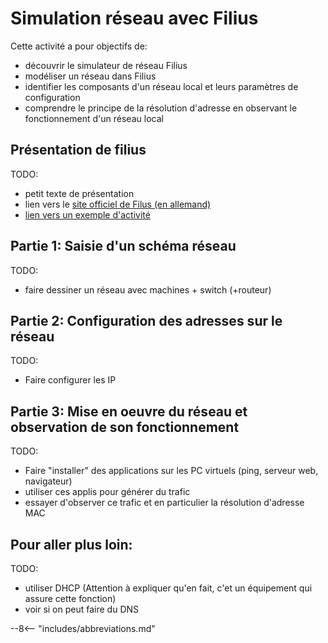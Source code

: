 # Simulation réseau avec Filius

Cette activité a pour objectifs de:

* découvrir le simulateur de réseau Filius
* modéliser un réseau dans Filius
* identifier les composants d'un réseau local et leurs paramètres de 
  configuration 
* comprendre le principe de la résolution d'adresse en observant 
  le fonctionnement d'un réseau local


## Présentation de filius

TODO:

* petit texte de présentation
* lien vers le [site officiel de Filus (en allemand)](https://www.lernsoftware-filius.de/Herunterladen)
* [lien vers un exemple d'activité](https://ent2d.ac-bordeaux.fr/disciplines/sti-college/2019/09/25/filius-un-logiciel-de-simulation-de-reseau-simple-et-accessible/)


## Partie 1: Saisie d'un schéma réseau

TODO:

* faire dessiner un réseau avec machines + switch (+routeur)





## Partie 2: Configuration des adresses sur le réseau

TODO:

* Faire configurer les IP



## Partie 3: Mise en oeuvre du réseau et observation de son fonctionnement


TODO:

* Faire "installer" des applications sur les PC virtuels (ping, serveur web, navigateur)
* utiliser ces applis pour générer du trafic
* essayer d'observer ce trafic et en particulier la résolution d'adresse MAC




## Pour aller plus loin:

TODO:

* utiliser DHCP (Attention à expliquer qu'en fait, c'et un équipement qui assure cette fonction)
* voir si on peut faire du DNS





--8<-- "includes/abbreviations.md"
